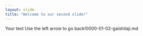 ```yaml
---
layout: slide
title: "Welcome to our second slide!"
---
```

Your text
Use the left arrow to go back!0000-01-02-gaishilaji.md
